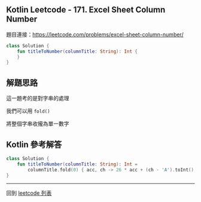 ## Kotlin Leetcode - 171. Excel Sheet Column Number

題目連接：<https://leetcode.com/problems/excel-sheet-column-number/>

```kotlin
class Solution {
    fun titleToNumber(columnTitle: String): Int {
    }
}  
```

## 解題思路

這一題考的是對字串的處理

我們可以用 `fold()` 

將整個字串收攏為單一數字

## Kotlin 參考解答

```kotlin
class Solution {
    fun titleToNumber(columnTitle: String): Int = 
        columnTitle.fold(0) { acc, ch -> 26 * acc + (ch - 'A').toInt() + 1 }
}
```

------

回到 [leetcode 列表](index.md)
